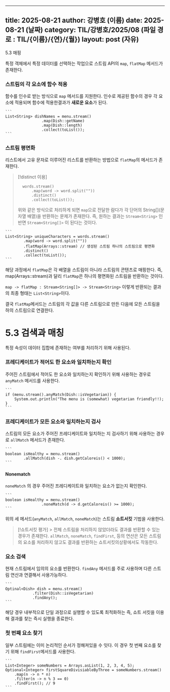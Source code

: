  ---
 title: 2025-08-21
 author: 강병호 (이름)
 date: 2025-08-21 (날짜)
 category: TIL/강병호/2025/08 (파일 경로 : TIL/{이름}/{연}/{월})
 layout: post (자유)
 ---

5.3 매핑

특정 객체에서 특정 데이터를 선택하는 작업으로 스트림 API의 `map`, `flatMap` 메서드가 존재한다.

### 스트림의 각 요소에 함수 적용

함수를 인수로 받는 방식으로 `map` 메서드를 지원한다.
인수로 제공된 함수의 경우 각 요소에 적용되며 함수에 적용한결과가 **새로운 요소**가 된다.


    ```
    List<String> dishNames = menu.stream()
				    .map(Dish::getName)
				    .map(Dish::length)
				    .collect(toList());
    ```


### 스트림 평면화

리스트에서 고유 문자로 이루어진 리스트를 반환하는 방법으로 `flatMap`의 메서드가 존재한다.

> [!distinct 이용]
> ```
> 	words.stream()
> 		.map(word -> word.split("")) 
> 		.distinct()
> 		.collect(toList());
> ```
> 위와 같은 방식으로 처리하게 되면 `map`으로 전달한 람다가 각 단어의 String[](문자열 배열)을 반환하는  문제가 존재한다. 즉, 원하는 결과는 `Stream<String>` 인 반면 `Stream<String[]>` 이 된다는 것이다.




    ```
    List<String> uniqueCharacters = words.stream()
		    .map(word -> word.split(""))
		    .flatMap(Arrays::stream) // 생성된 스트림 하나의 스트림으로 평면화
		    .distinct()
		    .collect(toList());
    ```

해당 과정에서 `flatMap`은 각 배열을 스트림이 아니라 스트림의 콘텐츠로 매핑한다. 즉, map(Arrays::stream)과 달리 `flatMap`은 하나의 평면화된 스트림을 반환하는 것이다.

`map -> flatMap : Stream<String[]> -> Stream<String>`
이렇게 반환되는 결과의 최종 형태는 `List<String>`이다.

결국 `flatMap`메서드는 스트림의 각 값을 다른 스트림으로 만든 다음에 모든 스트림을 하의 스트림으로 연결한다.
# 5.3 검색과 매칭

특정 속성이 데이터 집합에 존재하는 여부를 처리하기 위해 사용된다.

### 프레디케이트가 적어도 한 요소와 일치하는지 확인

주어진 스트림에서 적어도 한 요소와 일치하는지 확인하기 위해 사용하는 경우로 `anyMatch` 메서드를 사용한다.


    ```
    if (menu.stream().anyMatch(Dish::isVegetarian)) {
	    System.out.println("The menu is (somewhat) vegetarian friendly!!);
    }
    ```

### 프레디케이트가 모든 요소와 일치하는지 검사

스트림의 모든 요소가 주어진 프레디케이트와 일치하는 지 검사하기 위해 사용하는 경우로 `allMatch` 메서드가 존재한다.


    ```
    boolean isHealthy = menu.stream()
		    .allMatch(dish -. dish.getCaloreis() < 1000);
    ```

#### Nonematch

`noneMatch` 의 경우 주어진 프레디케이트와 일치하는 요소가 없는지 확인한다.



    ```
    boolean isHealthy = menu.stream()
				    .noneMatch(d -> d.getCaloreis() >= 1000);
    ```

위의 세 메서드(`anyMatch`, `allMatch`, `noneMatch`)는 스트림 **쇼트서킷** 기법을 사용한다.

> [!쇼트서킷 평가]
    > 전체 스트림을 처리하지 않았더라도 결과를 반환할 수 있는 경우가 존재한다. `allMatch`, `noneMatch`, `findFirst`, 등의 연산은 모든 스트림의 요소를 처리하지 않고도 결과를 반환하는 쇼트서킷의상황에서도 작동한다.



### 요소 검색

현재 스트림에서 임의의 요소를 반환한다.
`findAny` 메서드를 주로 사용하며 다른 스트림 연산과 연결해서 사용가능하다.


    ```
    Optinal<Dish> dish = menu.stream()
			    .filter(Dish::isVegetarian)
			    .findAny();
    ```
해당 경우 내부적으로 단일 과정으로 실행할 수 있도록 최적화하는 즉, 쇼트 서킷을 이용해 결과를 찾는 즉시 실행을 종료한다.


### 첫 번째 요소 찾기

일부 스트림에는 이미 논리적인 순서가 정해져있을 수 잇다. 이 경우 첫 번째 요소를 찾기 위해 `findFirst`메서드를 사용한다.


    ```
    List<Integer> someNumbers = Arrays.asList(1, 2, 3, 4, 5);
    Optional<Integer> firstSquareDivisiableByThree = someNumbers.stream()
	    .map(n -> n * n)
	    .filter(n -> n % 3 == 0)
	    .findFirst(); // 9
    ```
